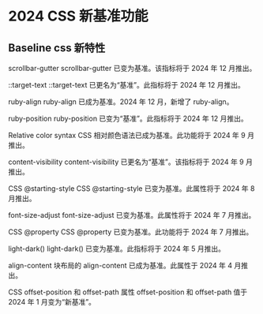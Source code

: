 # 2024 CSS 新基准功能

## Baseline css 新特性

scrollbar-gutter
scrollbar-gutter 已变为基准。该指标将于 2024 年 12 月推出。

::target-text
::target-text 已更名为“基准”。此指标将于 2024 年 12 月推出。

ruby-align
ruby-align 已成为基准。2024 年 12 月，新增了 ruby-align。

ruby-position
ruby-position 已变为“基准”。此指标将于 2024 年 12 月推出。

Relative color syntax
CSS 相对颜色语法已成为基准。此功能将于 2024 年 9 月推出。

content-visibility
content-visibility 已更名为“基准”。该指标将于 2024 年 9 月推出。

CSS @starting-style
CSS @starting-style 已变为基准。此属性将于 2024 年 8 月推出。

font-size-adjust
font-size-adjust 已变为基准。此属性将于 2024 年 7 月推出。

CSS @property
CSS @property 已变为基准。此功能将于 2024 年 7 月推出。

light-dark()
light-dark() 已变为基准。此指标将于 2024 年 5 月推出。

align-content
块布局的 align-content 已成为基准。此属性于 2024 年 4 月推出。

CSS offset-position 和 offset-path 属性
offset-position 和 offset-path 值于 2024 年 1 月变为“新基准”。
